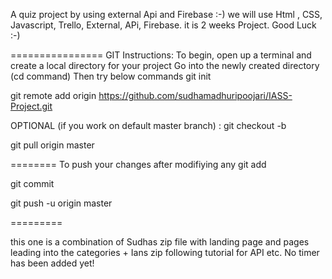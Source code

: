 A quiz project by using external Api and Firebase :-) we will use Html , CSS, Javascript, Trello, External, APi, Firebase. it is 2 weeks Project. Good Luck :-)

================ GIT Instructions: To begin, open up a terminal and create a local directory for your project Go into the newly created directory (cd command) Then try below commands git init

git remote add origin https://github.com/sudhamadhuripoojari/IASS-Project.git

OPTIONAL (if you work on default master branch) : git checkout -b

git pull origin master

======== To push your changes after modifiying any git add

git commit

git push -u origin master

=========

this one is a combination of Sudhas zip file with landing page and pages leading into the categories + Ians zip following tutorial for API etc. No timer has been added yet! 
